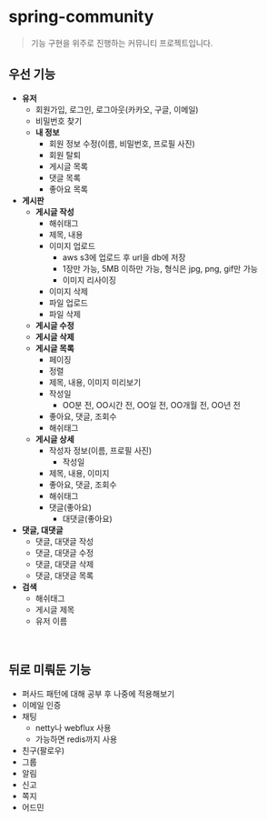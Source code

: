# spring-community
> 기능 구현을 위주로 진행하는 커뮤니티 프로젝트입니다.
## 우선 기능
- **유저**
  - 회원가입, 로그인, 로그아웃(카카오, 구글, 이메일)
  - 비밀번호 찾기
  - **내 정보**
    - 회원 정보 수정(이름, 비밀번호, 프로필 사진)
    - 회원 탈퇴
    - 게시글 목록
    - 댓글 목록
    - 좋아요 목록
- **게시판**
    - **게시글 작성**
      - 해쉬태그
      - 제목, 내용
      - 이미지 업로드 
        - aws s3에 업로드 후 url을 db에 저장
        - 1장만 가능, 5MB 이하만 가능, 형식은 jpg, png, gif만 가능
        - 이미지 리사이징
      - 이미지 삭제
      - 파일 업로드
      - 파일 삭제
    - **게시글 수정**
    - **게시글 삭제**
    - **게시글 목록**
      - 페이징
      - 정렬
      - 제목, 내용, 이미지 미리보기
      - 작성일
        - OO분 전, OO시간 전, OO일 전, OO개월 전, OO년 전
      - 좋아요, 댓글, 조회수
      - 해쉬태그
    - **게시글 상세**
      - 작성자 정보(이름, 프로필 사진)
        - 작성일
      - 제목, 내용, 이미지
      - 좋아요, 댓글, 조회수
      - 해쉬태그
      - 댓글(좋아요)
        - 대댓글(좋아요)
- **댓글, 대댓글**
  - 댓글, 대댓글 작성
  - 댓글, 대댓글 수정
  - 댓글, 대댓글 삭제
  - 댓글, 대댓글 목록
- **검색**
  - 해쉬태그
  - 게시글 제목
  - 유저 이름

<br/>

## 뒤로 미뤄둔 기능
- 퍼사드 패턴에 대해 공부 후 나중에 적용해보기
- 이메일 인증
- 채팅
  - netty나 webflux 사용
  - 가능하면 redis까지 사용
- 친구(팔로우)
- 그룹
- 알림
- 신고
- 쪽지
- 어드민